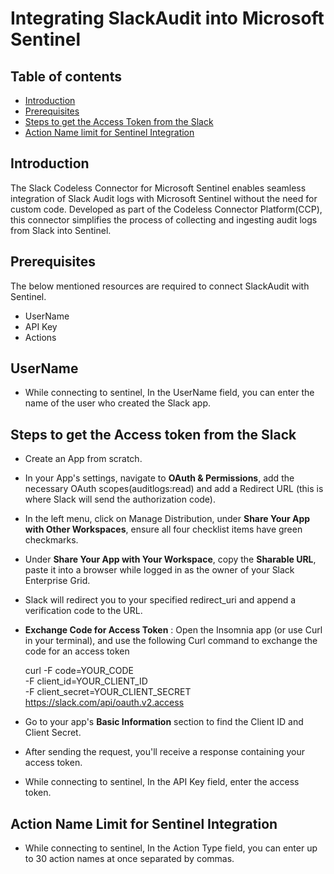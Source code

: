 # Integrating SlackAudit into Microsoft Sentinel
## Table of contents
- [Introduction](#intro)
- [Prerequisites](#step2)
- [Steps to get the Access Token from the Slack](#token)
- [Action Name limit for Sentinel Integration](#action)

## Introduction

The Slack Codeless Connector for Microsoft Sentinel enables seamless integration of Slack Audit logs with Microsoft Sentinel without the need for custom code. Developed as part of the Codeless Connector Platform(CCP), this connector simplifies the process of collecting and ingesting audit logs from Slack into Sentinel.

<a name="step2">

## Prerequisites
The below mentioned resources are required to connect SlackAudit with Sentinel.
- UserName
- API Key
- Actions

<a name="UserName">

## UserName

- While connecting to sentinel, In the UserName field, you can enter the name of the user who created the Slack app.

<a name="token">

## Steps to get the Access token from the Slack
- Create an App from scratch.
- In your App's settings, navigate to **OAuth & Permissions**, add the necessary OAuth scopes(auditlogs:read) and add a Redirect URL (this is where Slack will send the authorization code).
- In the left menu, click on Manage Distribution, under **Share Your App with Other Workspaces**, ensure all four checklist items have green checkmarks.
- Under **Share Your App with Your Workspace**, copy the **Sharable URL**, paste it into a browser while logged in as the owner of your Slack Enterprise Grid.
- Slack will redirect you to your specified redirect_uri and append a verification code to the URL.
- **Exchange Code for Access Token** : Open the Insomnia app (or use Curl in your terminal), and use the following Curl command to exchange the code for an access token

  curl -F code=YOUR_CODE \
     -F client_id=YOUR_CLIENT_ID \
     -F client_secret=YOUR_CLIENT_SECRET \
     https://slack.com/api/oauth.v2.access

- Go to your app's **Basic Information** section to find the Client ID and Client Secret.

- After sending the request, you'll receive a response containing your access token.

- While connecting to sentinel, In the API Key field, enter the access token.

<a name="action">

## Action Name Limit for Sentinel Integration
- While connecting to sentinel, In the Action Type field, you can enter up to 30 action names at once separated by commas.

